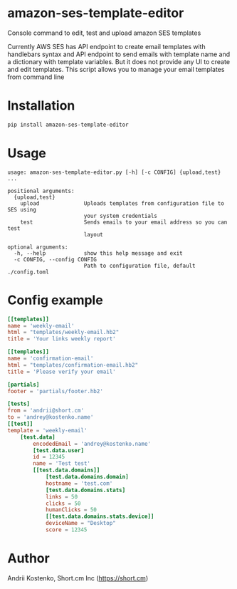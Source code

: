 # amazon-ses-template-editor
Console command to edit, test and upload amazon SES templates

Currently AWS SES has API endpoint to create email templates with handlebars syntax and API endpoint to send emails with template name and a dictionary with template variables.
But it does not provide any UI to create and edit templates. This script allows you to manage your email templates from command line

# Installation

```bash
pip install amazon-ses-template-editor
```

# Usage
```
usage: amazon-ses-template-editor.py [-h] [-c CONFIG] {upload,test} ...

positional arguments:
  {upload,test}
    upload              Uploads templates from configuration file to SES using
                        your system credentials
    test                Sends emails to your email address so you can test
                        layout

optional arguments:
  -h, --help            show this help message and exit
  -c CONFIG, --config CONFIG
                        Path to configuration file, default ./config.toml
```

# Config example

```toml
[[templates]]
name = 'weekly-email'
html = "templates/weekly-email.hb2"
title = 'Your links weekly report'

[[templates]]
name = 'confirmation-email'
html = "templates/confirmation-email.hb2"
title = 'Please verify your email'

[partials]
footer = 'partials/footer.hb2'

[tests]
from = 'andrii@short.cm'
to = 'andrey@kostenko.name'
[[test]]
template = 'weekly-email'
    [test.data]
        encodedEmail = 'andrey@kostenko.name'
        [test.data.user]
        id = 12345
        name = 'Test test'
        [[test.data.domains]]
            [test.data.domains.domain]
            hostname = 'test.com'
            [test.data.domains.stats]
            links = 50
            clicks = 50
            humanClicks = 50
            [[test.data.domains.stats.device]]
            deviceName = "Desktop"
            score = 12345
```

# Author

Andrii Kostenko, Short.cm Inc (https://short.cm)
